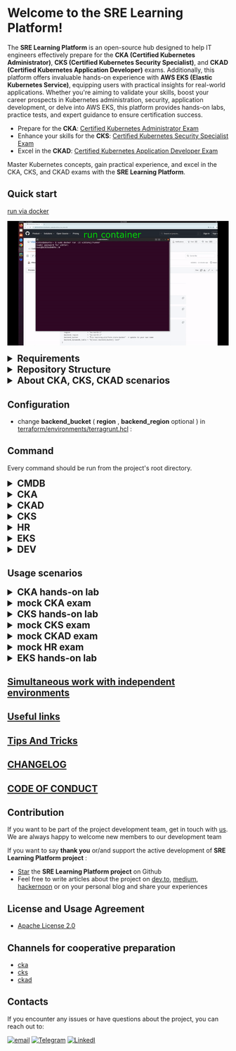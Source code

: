 # Welcome to the SRE Learning Platform!


The **SRE Learning Platform** is an open-source hub designed to help IT engineers effectively prepare for the **CKA (Certified Kubernetes Administrator)**, **CKS (Certified Kubernetes Security Specialist)**, and **CKAD (Certified Kubernetes Application Developer)** exams. Additionally, this platform offers invaluable hands-on experience with **AWS EKS (Elastic Kubernetes Service)**, equipping users with practical insights for real-world applications. Whether you're aiming to validate your skills, boost your career prospects in Kubernetes administration, security, application development, or delve into AWS EKS, this platform provides hands-on labs, practice tests, and expert guidance to ensure certification success.

- Prepare for the **CKA**: [Certified Kubernetes Administrator Exam](https://training.linuxfoundation.org/certification/certified-kubernetes-administrator-cka/)
- Enhance your skills for the **CKS**: [Certified Kubernetes Security Specialist Exam](https://training.linuxfoundation.org/certification/certified-kubernetes-security-specialist/)
- Excel in the **CKAD**: [Certified Kubernetes Application Developer Exam](https://training.linuxfoundation.org/certification/certified-kubernetes-application-developer-ckad/)

Master Kubernetes concepts, gain practical experience, and excel in the CKA, CKS, and CKAD exams with the **SRE Learning Platform**.


## Quick start
[run via docker](docs%2Frun_from_docker.MD)

[![video instruction](docs%2Fimages%2Frun_via_docker.gif)](https://youtu.be/Xh6sWzafBmw "run via docker")


<details>
  <summary style="font-weight: bold; font-size: 1.5em;">Requirements</summary>

- [GNU Make](https://www.gnu.org/software/make/) >= 4.2.1
- [terrafrom](https://developer.hashicorp.com/terraform/tutorials/aws-get-started/install-cli)  >= v1.6.6
- [terragrunt](https://terragrunt.gruntwork.io/docs/getting-started/install/) >= v0.54.8
- [jq](https://jqlang.github.io/jq/download/) >= 1.6
- [aws IAM user](https://docs.aws.amazon.com/IAM/latest/UserGuide/id_users_create.html)  + [Access key](https://docs.aws.amazon.com/IAM/latest/UserGuide/id_credentials_access-keys.html)  (or [IAM role](https://docs.aws.amazon.com/IAM/latest/UserGuide/id_roles.html) ) with  [Admin privilege  for VPC, EC2, IAM, EKS](https://docs.aws.amazon.com/IAM/latest/UserGuide/access_policies.html)
- [AWS CLI](https://docs.aws.amazon.com/cli/latest/userguide/getting-started-version.html) > 2.2.30
- [aws profile](https://docs.aws.amazon.com/cli/latest/userguide/cli-configure-files.html)

**Or you can** [run via docker](docs%2Frun_from_docker.MD)  ( [video instruction](https://youtu.be/Xh6sWzafBmw) )

</details>

<details>
  <summary style="font-weight: bold; font-size: 1.5em;">Repository Structure</summary>

The repository is organized into the following sections:

- **[Makefile](Makefile)** - File contains scenarios for launching hands-on labs and mock exams.
- **[tasks](tasks)** - Directory contains lab scenarios and mock exam scripts.
  - **[cka](tasks%2Fcka)** - Directory contains everything related to CKA.
    - **[labs](tasks%2Fcka%2Flabs)**  - Directory  contains hands-on labs for the CKA exam.
    - **[mock](tasks%2Fcka%2Fmock)**  - Directory contains mock scripts for the CKA exam.
  - **[cks](tasks%2Fcks)** - Directory contains everything related to CKS.
    - **[labs](tasks%2Fcks%2Flabs)**  - Directory contains hands-on labs for the CKS exam.
    - **[mock](tasks%2Fcks%2Fmock)**  - Directory contains mock scripts for the CKS exam.
- **[terraform](terraform)** - Directory contains  modules and Terraform environments.
  - **[environments](terraform%2Fenvironments)** - Directory contains terragrunt (terraform) environments.
  - **[modules](terraform%2Fmodules)** - Directory contains terraform modules.

</details>

<details>
  <summary style="font-weight: bold; font-size: 1.5em;">About CKA, CKS, CKAD scenarios</summary>

- the platform uses **aws**  to create following resources :  **vpc**, **subnets**, **security groups**, **ec2** (spot ), **s3**
- after you launch the scenarios the platform will create all the necessary resources   and give access to k8s clusters.
- to create clusters the platform uses **kubeadm**
- you can easily add your own scenario using the already existing terraform module [k8s_self_managment](terraform%2Fmodules%2Fk8s_self_managment)
- [k8s_self_managment](terraform%2Fmodules%2Fk8s_self_managment)  module supports versions:
````
k8s version  : [ 1.21 , 1.29 ]   https://kubernetes.io/releases/
Rintime :
    docker                   [1.21 , 1.23]
    cri-o                    [1.21 , 1.29]
    containerd               [1.21 , 1.29]   # cks, cka  default 1.29
    containerd_gvizor        [1.21 , 1.29]
OS for nodes  :
   ubuntu  :  20.04 LTS  ,  22.04 LTS   # cks default  20.04 LTS
CNI :  calico
````
</details>

## Configuration
- change  **backend_bucket** ( **region** , **backend_region**  optional ) in [terraform/environments/terragrunt.hcl](terraform%2Fenvironments%2Fterragrunt.hcl#L4) :


## Command
Every command should be run from the project's root directory.
<details>
  <summary style="font-weight: bold; font-size: 1.5em;">CMDB</summary>

- ``make cmdb_get_env_all`` - get a list of all resources in CMDB
- ``USER_ID='myuser' ENV_ID='01' make cmdb_get_user_env_data`` - show all created resources of user **myuser** in environment **01**
- ``USER_ID='myuser' ENV_ID='01' make cmdb_get_user_env_lock`` - show all lock resources of user **myuser** in environment **01**
- ``USER_ID='myuser' ENV_ID='01' make cmdb_get_user_env_lock`` - show all lock resources of user **myuser** in environment **01**
- ``USER_ID='myuser' make cmdb_get_user_env_lock`` - show all lock resources of user **myuser** in **all** environment
- ``USER_ID='myuser' make cmdb_get_user_env_data`` - show all data resources of user **myuser** in **all** environment
- ``CMDB_ITEM='CMDB_data_myuser_02_k8s_cluster1' make cmdb_get_item`` - getting detailed information about **CMDB_data_myuser_02_k8s_cluster1** resource.


</details>

<details>
  <summary style="font-weight: bold; font-size: 1.5em;">CKA</summary>

### cka task
- ``TASK=01 make run_cka_task`` - create cka [hands-on labs](docs%2Flabs.MD#cka-labs) number 01
- ``TASK=01 make delete_cka_task`` - delete cka hands-on labs
- ``TASK=01 make run_cka_task_clean`` - run cka_task with clean terragrunt cache  for  cka_task
- ``make output_cka_task `` - show **outputs** from   **cka_task**
### cka mock
- ``TASK=01 make run_cka_mock`` - create mock  CKA exam [number 01](tasks%2Fcka%2Fmock%2F01)
- ``make delete_cka_mock`` - delete mock  CKA exam
- ``TASK=01 make run_cka_mock_clean`` - create mock  CKA exam [number 01](tasks%2Fcka%2Fmock%2F01)  with clean terragrunt cache
- ``make output_cka_mock `` - show **outputs** from   **cka_mock**

</details>

<details>
  <summary style="font-weight: bold; font-size: 1.5em;">CKAD</summary>

### ckad mock
- ``TASK=01 make run_ckad_mock`` - create mock  CKAD exam [number 01](tasks%2Fckad%2Fmock%2F01)
- ``make delete_ckad_mock`` - delete mock  CKAD exam
- ``TASK=01 make run_ckad_mock_clean`` - create mock  CKAD exam [number 01](tasks%2Fckad%2Fmock%2F01)  with clean terragrunt cache
- ``make output_ckad_mock `` - show **outputs** from   **ckad_mock**

</details>

<details>
  <summary style="font-weight: bold; font-size: 1.5em;">CKS</summary>

### cks task
- ``TASK=10 make run_cks_task`` - create cks [hands-on labs](docs%2Flabs.MD#cks-labs) number 10
- ``TASK=10 make delete_cks_task`` - delete cks hands-on labs
- ``TASK=10  make run_cks_task_clean`` - run cks_task with clean terragrunt cache  for  cks_task
- ``make output_cks_task `` - show **outputs** from   **cks_task**
### cks mock
- ``TASK=01 make run_cks_mock`` - create mock  CKS exam [number 01](tasks%2Fcks%2Fmock%2F01)
- ``make delete_cks_mock`` - delete mock  CKS exam
- ``TASK=01 make run_cks_mock_clean`` - create mock  CKS exam [number 01](tasks%2Fcks%2Fmock%2F01)  with clean terragrunt cache
- ``make output_cks_mock `` - show **outputs** from   **cks_mock**
</details>

<details>
  <summary style="font-weight: bold; font-size: 1.5em;">HR</summary>

- ``TASK=01 make run_hr_mock`` - create mock  hr exam [number 01](tasks%2Fhr%2Fmock%2F01)
- ``make delete_hr_mock`` - delete mock  hr exam
- ``TASK=01 make run_hr_mock_clean`` - create mock  CKS exam [number 01](tasks%2Fhr%2Fmock%2F01)  with clean terragrunt cache
- ``make output_hr_mock `` - show **outputs** from   **hr_mock**
</details>



<details>
  <summary style="font-weight: bold; font-size: 1.5em;">EKS</summary>

- ``TASK={lab_number} make run_eks_task`` create hands-on lab
- ``make delete_eks_task`` delete eks lab cluster
</details>

<details>
  <summary style="font-weight: bold; font-size: 1.5em;">DEV</summary>

- ``make lint`` run linter on the project

</details>


## Usage scenarios


<details>
  <summary style="font-weight: bold; font-size: 1.5em;">CKA hands-on lab</summary>

- choose [a hands-on lab](docs%2Flabs.MD#cka-labs) number
- create cka lab cluster ``TASK={lab_number} make run_cka_task``
- find {master_external_ip} in terraform output
- log in to master node via ssh  ``ssh ubuntu@{master_external_ip} -i {key}``
- check init logs `` tail -f /var/log/cloud-init-output.log ``
- read lab descriptions in ``{lab_number}/README.MD``
- check solution in ``{lab_number}/SOLUTION.MD``
- delete cka lab cluster ``make delete_cka_task``
- clean cka lab cluster ``.terraform`` folder  ``make clean_cka_task ``
</details>

<details>
  <summary style="font-weight: bold; font-size: 1.5em;">mock CKA exam</summary>

  [Video instruction for launching **CKA mock exam**](https://www.youtube.com/watch?v=P-YYX4CTWIg)

- choose [a mock exam](tasks%2Fcka%2Fmock) number
- change instance type from ``spot`` to ``ondemand`` in  ``{mock_number}/env.hcl`` if you need
- create mock  CKA exam ``TASK={mock_number} make run_cka_mock``
- find ``worker_pc_ip`` in ``terraform output``
- connect to ``worker_pc_ip``  with your ssh key and user ``ubuntu``
- open questions list ``{mock_number}/README.MD`` and do tasks
- use ``ssh  {kubernetes_nodename}`` from  work pc to connect to node
- run ``time_left`` on work pc to check time
- run ``check_result`` on work pc to check result
- delete mock  CKA exam `make delete_cka_mock`
- find exam solutions  in ``{mock_number}/worker/files/solutions)`` and * [Video](https://youtu.be/IZsqAPpbBxM)  for [mock 01](tasks%2Fcka%2Fmock%2F01) .
- find  exam tests in ``{mock_number}/worker/files/tests.bats)``
</details>


<details>
  <summary style="font-weight: bold; font-size: 1.5em;">CKS hands-on lab</summary>

- choose [CKS lab](docs%2Flabs.MD#cks-labs)  number
- change **ami_id** in ``{lab_number}/scripts/terragrunt.hcl`` if you changed **region**
- create cka lab cluster ``TASK={lab_number} make run_cks_task``
- find {master_external_ip} in terraform output
- log in to master node via ssh  ``ssh ubuntu@{master_external_ip} -i {key}``
- check init logs `` tail -f /var/log/cloud-init-output.log ``
- read lab descriptions in ``{lab_number}/README.MD``
- check solution in ``{lab_number}/SOLUTION.MD``
- delete cks lab cluster ``make delete_cks_task``
- clean cks lab cluster ``.terraform`` folder  ``make clean_cks_task ``
</details>

<details>
  <summary style="font-weight: bold; font-size: 1.5em;">mock CKS exam</summary>

  [Video instruction for launching **CKS mock exam**](https://youtu.be/_GbsBOMaJ9Q)

### mock  CKS exam
- choose [a mock exam](tasks%2Fcks%2Fmock) number
- change **ubuntu_version** in ``{mock_number}/env.hcl`` if you need
- change instance type from ``spot`` to ``ondemand`` in  ``{mock_number}/env.hcl`` if you need
- create mock  CKS exam ``TASK={mock_number} make run_cks_mock`` or ``TASK={mock_number} make run_cks_mock_clean`` if you'd like  to run with **clean** terragrunt cache
- find ``worker_pc_ip`` in ``terraform output``
- connect to ``worker_pc_ip``  with your ssh key and user ``ubuntu``
- open questions list ``{mock_number}/README.MD`` and do tasks
- use ``ssh  {kubernetes_nodename}`` from  work pc to connect to node
- run ``time_left`` on work pc to check time
- run ``check_result`` on work pc to check result
- delete mock  CKS exam `make delete_cks_mock`
- find exam solutions in ``{mock_number}/worker/files/solutions``  [mock 1 solutions](tasks%2Fcks%2Fmock%2F01%2Fworker%2Ffiles%2Fsolutions)  and [video](https://youtu.be/I8CPwcGbrG8)
- find exam tests in ``{mock_number}/worker/files/tests.bats``
</details>

<details>
  <summary style="font-weight: bold; font-size: 1.5em;">mock CKAD exam</summary>

  [Video instruction for launching **CKAD mock exam**](https://youtu.be/7X4Y9QhbTsk)

### mock  CKAD exam
- choose [a mock exam](tasks%2Fckad%2Fmock)  number
- change **ubuntu_version** in ``{mock_number}/env.hcl`` if you need
- change instance type from ``spot`` to ``ondemand`` in  ``{mock_number}/env.hcl`` if you need
- create mock  CKAD exam ``TASK={mock_number} make run_ckad_mock`` or ``TASK={mock_number} make run_ckad_mock_clean`` if you'd like  to run with **clean** terragrunt cache
- find ``worker_pc_ip`` in ``terraform output``
- connect to ``worker_pc_ip``  with your ssh key and user ``ubuntu``
- open questions list ``{mock_number}/README.MD`` and do tasks
- use ``ssh  {kubernetes_nodename}`` from  work pc to connect to node
- run ``time_left`` on work pc to check time
- run ``check_result`` on work pc to check result
- delete mock  CKAD exam `make delete_ckad_mock`
- find exam solutions in ``{mock_number}/worker/files/solutions``  [mock 1 solutions](tasks%2Fckad%2Fmock%2F01%2Fworker%2Ffiles%2Fsolutions)   and [video](https://youtu.be/yQK7Ca8d-yw)
- find exam tests in ``{mock_number}/worker/files/tests.bats``
</details>

<details>
  <summary style="font-weight: bold; font-size: 1.5em;">mock HR exam</summary>

  [Video instruction for launching **HR mock exam**](https://youtu.be/4CTC1jl8lxE)

### mock  HR exam
- choose [a mock exam](tasks%2Fhr%2Fmock) number
- change **ubuntu_version** in ``{mock_number}/env.hcl`` if you need
- change instance type from ``spot`` to ``ondemand`` in  ``{mock_number}/env.hcl`` if you need
- create mock  CKS exam ``TASK={mock_number} make run_hr_mock`` or ``TASK={mock_number} make run_hr_mock_clean`` if you'd like  to run with **clean** terragrunt cache
- find ``worker_pc_ip`` in ``terraform output``
- connect to ``worker_pc_ip``  with your ssh key and user ``ubuntu``
- open questions list ``{mock_number}/README.MD`` and do tasks
- use ``ssh  {kubernetes_nodename}`` from  work pc to connect to node
- run ``time_left`` on work pc to check time
- run ``check_result`` on work pc to check result
- delete mock  CKA exam `make delete_hr_mock`
- find exam solutions in ``{mock_number}/worker/files/solutions``  [mock 1 solutions](tasks%2Fhr%2Fmock%2F01%2Fworker%2Ffiles%2Fsolutions)  and [video](https://youtu.be/4CTC1jl8lxE)
- find exam tests in ``{mock_number}/worker/files/tests.bats``
</details>

<details>
  <summary style="font-weight: bold; font-size: 1.5em;">EKS hands-on lab</summary>

- choose [labs](docs%2Flabs.MD#eks-labs)  number
- create hands-on lab `` TASK={lab_number} make run_eks_task ``
- find ``worker_pc_ip`` in ``terraform output``
- log in to worker_pc node via ssh  ``ssh ubuntu@{worker_pc_ip} -i {key}``
- read lab descriptions in ``{lab_number}/README.MD``
- check solution in ``{lab_number}/SOLUTION.MD``
- delete eks lab cluster ``make delete_eks_task``
</details>

## [Simultaneous work with independent environments](docs%2Fmultiple_users_envs.MD)

## [Useful links](docs%2Flinks.MD)

## [Tips And Tricks](docs%2Ftips_and_tricks.MD)

## [CHANGELOG](CHANGELOG%2FCHANGELOG.MD)

## [CODE OF CONDUCT](docs%2FCODE_OF_CONDUCT.md)

## Contribution
If you want to be part of the project development team, get in touch with [us](https://github.com/ViktorUJ/cks/tree/master#contacts). We are always happy to welcome new members to our development team


If you want to say **thank you** or/and support the active development of **SRE Learning Platform project** :
- [Star](https://github.com/ViktorUJ/cks) the **SRE Learning Platform project** on Github
- Feel free to write articles about the project on [dev.to](https://dev.to/), [medium](https://medium.com/), [hackernoon](https://hackernoon.com) or on your personal blog and share your experiences


## License and Usage Agreement
- [Apache License 2.0](LICENSE)

## Channels for cooperative preparation
 -  [cka](https://t.me/sre_platform_cka)
 -  [cks](https://t.me/sre_platform_cks)
 -  [ckad](https://t.me/sre_platform_ckad)

## Contacts

If you encounter any issues or have questions about the project, you can reach out to:

[![email](https://badgen.net/badge/icon/email?icon=email&label)](mailto:viktoruj@gmail.com) [![Telegram](https://badgen.net/badge/icon/telegram?icon=telegram&label)](https://t.me/viktor_uj) [![LinkedI](https://badgen.net/badge/icon/linkedin?icon=linkedin&label)](https://www.linkedin.com/in/viktar-mikalayeu-mns)
